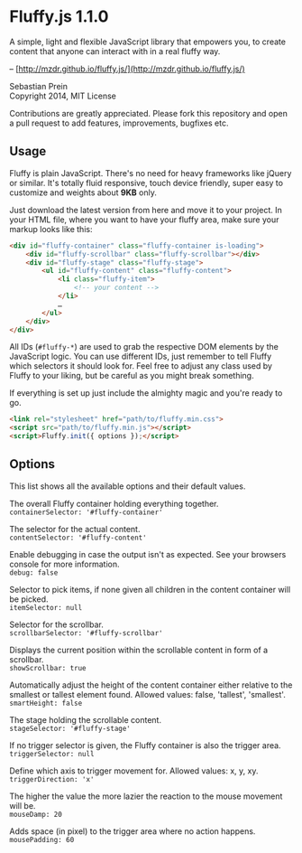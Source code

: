 # Fluffy.js 1.1.0

A simple, light and flexible JavaScript library that empowers you, to create content that anyone can interact with in a real fluffy way.

– [http://mzdr.github.io/fluffy.js/](http://mzdr.github.io/fluffy.js/)

Sebastian Prein  
Copyright 2014, MIT License

Contributions are greatly appreciated. Please fork this repository and open a pull request to add features, improvements, bugfixes etc.

## Usage

Fluffy is plain JavaScript. There's no need for heavy frameworks like jQuery or similar. It's totally fluid responsive, touch device friendly, super easy to customize and weights about **9KB** only.  

Just download the latest version from here and move it to your project. In your HTML file, where you want to have your fluffy area, make sure your markup looks like this:

```HTML
<div id="fluffy-container" class="fluffy-container is-loading">
    <div id="fluffy-scrollbar" class="fluffy-scrollbar"></div>
    <div id="fluffy-stage" class="fluffy-stage">
        <ul id="fluffy-content" class="fluffy-content">
            <li class="fluffy-item">
                <!-- your content -->
            </li>
            …
        </ul>
    </div>
</div>
```

All IDs (`#fluffy-*`) are used to grab the respective DOM elements by the JavaScript logic. You can use different IDs, just remember to tell Fluffy which selectors it should look for. Feel free to adjust any class used by Fluffy to your liking, but be careful as you might break something.  

If everything is set up just include the almighty magic and you're ready to go.

```HTML
<link rel="stylesheet" href="path/to/fluffy.min.css">
<script src="path/to/fluffy.min.js"></script>
<script>Fluffy.init({ options });</script>
```

## Options

This list shows all the available options and their default values.  

The overall Fluffy container holding everything together.  
`containerSelector: '#fluffy-container'`

The selector for the actual content.  
`contentSelector: '#fluffy-content'`

Enable debugging in case the output isn't as expected. See your browsers console for more information.  
`debug: false`

Selector to pick items, if none given all children in the content container will be picked.  
`itemSelector: null`

Selector for the scrollbar.  
`scrollbarSelector: '#fluffy-scrollbar'`

Displays the current position within the scrollable content in form of a scrollbar.  
`showScrollbar: true`

Automatically adjust the height of the content container either relative to the smallest or tallest element found. Allowed values: false, 'tallest', 'smallest'.  
`smartHeight: false`

The stage holding the scrollable content.  
`stageSelector: '#fluffy-stage'`

If no trigger selector is given, the Fluffy container is also the trigger area.  
`triggerSelector: null`

Define which axis to trigger movement for. Allowed values: x, y, xy.  
`triggerDirection: 'x'`

The higher the value the more lazier the reaction to the mouse movement will be.  
`mouseDamp: 20`

Adds space (in pixel) to the trigger area where no action happens.  
`mousePadding: 60`
